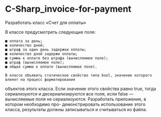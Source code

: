 # C-Sharp_invoice-for-payment
Разработать класс «Счет для оплаты»

В классе предусмотреть следующие поля:

    ■ оплата за день;
    ■ количество дней;
    ■ штраф за один день задержки оплаты;
    ■ количество дней задержи оплаты;
    ■ сумма к оплате без штрафа (вычисляемое поле);
    ■ штраф (вычисляемое поле);
    ■ общая сумма к оплате (вычисляемое поле).
    
    В классе объявить статическое свойство типа bool, значение которого влияет на процесс форматирования
объектов этого класса. Если значение этого свойства равно true, тогда сериализуются и десериализируются все
поля, если false — вычисляемые поля не сериализуются. Разработать приложение, в котором необходимо про-
демонстрировать использование этого класса, результаты должны записываться и считываться из файла.
